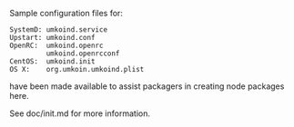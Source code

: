 Sample configuration files for:
```
SystemD: umkoind.service
Upstart: umkoind.conf
OpenRC:  umkoind.openrc
         umkoind.openrcconf
CentOS:  umkoind.init
OS X:    org.umkoin.umkoind.plist
```
have been made available to assist packagers in creating node packages here.

See doc/init.md for more information.